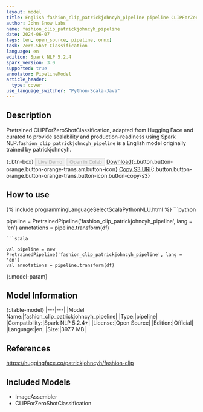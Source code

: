 ```yaml
---
layout: model
title: English fashion_clip_patrickjohncyh_pipeline pipeline CLIPForZeroShotClassification from patrickjohncyh
author: John Snow Labs
name: fashion_clip_patrickjohncyh_pipeline
date: 2024-06-07
tags: [en, open_source, pipeline, onnx]
task: Zero-Shot Classification
language: en
edition: Spark NLP 5.2.4
spark_version: 3.0
supported: true
annotator: PipelineModel
article_header:
  type: cover
use_language_switcher: "Python-Scala-Java"
---
```


## Description

Pretrained CLIPForZeroShotClassification, adapted from Hugging Face and curated to provide scalability and production-readiness using Spark NLP.`fashion_clip_patrickjohncyh_pipeline` is a English model originally trained by patrickjohncyh.

{:.btn-box}
<button class="button button-orange" disabled>Live Demo</button>
<button class="button button-orange" disabled>Open in Colab</button>
[Download](https://s3.amazonaws.com/auxdata.johnsnowlabs.com/public/models/fashion_clip_patrickjohncyh_pipeline_en_5.2.4_3.0_1717785626985.zip){:.button.button-orange.button-orange-trans.arr.button-icon}
[Copy S3 URI](s3://auxdata.johnsnowlabs.com/public/models/fashion_clip_patrickjohncyh_pipeline_en_5.2.4_3.0_1717785626985.zip){:.button.button-orange.button-orange-trans.button-icon.button-copy-s3}

## How to use



<div class="tabs-box" markdown="1">
{% include programmingLanguageSelectScalaPythonNLU.html %}
```python

pipeline = PretrainedPipeline('fashion_clip_patrickjohncyh_pipeline', lang = 'en')
annotations =  pipeline.transform(df)   

```
```scala

val pipeline = new PretrainedPipeline('fashion_clip_patrickjohncyh_pipeline', lang = 'en')
val annotations = pipeline.transform(df)

```
</div>

{:.model-param}
## Model Information

{:.table-model}
|---|---|
|Model Name:|fashion_clip_patrickjohncyh_pipeline|
|Type:|pipeline|
|Compatibility:|Spark NLP 5.2.4+|
|License:|Open Source|
|Edition:|Official|
|Language:|en|
|Size:|397.7 MB|

## References

https://huggingface.co/patrickjohncyh/fashion-clip

## Included Models

- ImageAssembler
- CLIPForZeroShotClassification